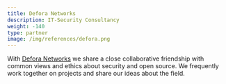 ```yaml
---
title: Defora Networks
description: IT-Security Consultancy
weight: -140
type: partner
image: /img/references/defora.png
---
```


With [Defora Networks](https://www.defora.net/) we share a close collaborative friendship with common views and ethics about security and open source. We frequently work together on projects and share our ideas about the field.
